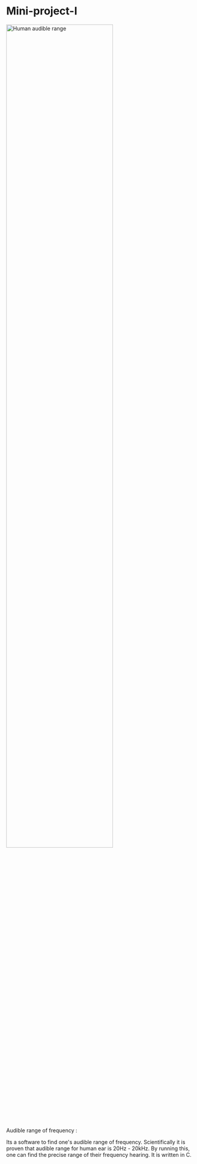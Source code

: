 # Mini-project-I

<img width="75%" align="center" src="https://i.ytimg.com/vi/N9DhxVQi2Ag/maxresdefault.jpg" alt="Human audible range" />

Audible range of frequency :

Its a software to find one's audible range of frequency. Scientifically it is proven that audible range for human ear is 20Hz - 20kHz. By running this, one can find the precise range of their frequency hearing.
It is written in C.
